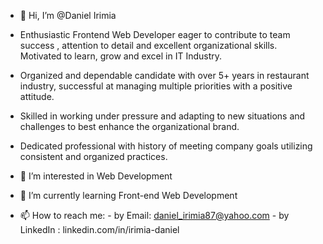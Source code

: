 - 👋 Hi, I’m @Daniel Irimia

- Enthusiastic Frontend Web Developer eager to contribute to team success , attention to detail and excellent organizational skills. Motivated to learn, grow and excel in IT Industry.
- Organized and dependable candidate with over 5+ years in restaurant industry, successful at managing multiple priorities with a positive attitude.
- Skilled in working under pressure and adapting to new situations and challenges to best enhance the organizational brand.
- Dedicated professional with history of meeting company goals utilizing consistent and organized practices.
- 👀 I’m interested in Web Development
- 🌱 I’m currently learning Front-end Web Development 
- 📫 How to reach me:
                  - by Email: daniel_irimia87@yahoo.com
                  - by LinkedIn : linkedin.com/in/irimia-daniel

<!---
Daniel Irimia is a ✨ special ✨ repository because its `README.md` (this file) appears on your GitHub profile.
You can click the Preview link to take a look at your changes.
--->
